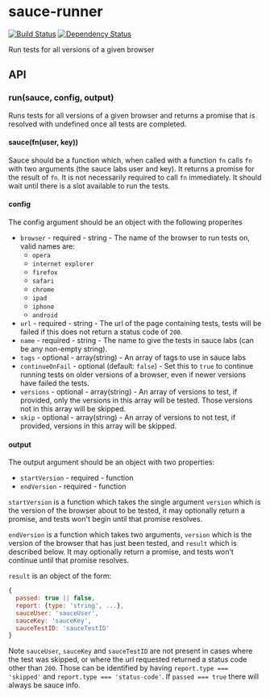 # sauce-runner
[![Build Status](https://travis-ci.org/jepso-ci/sauce-runner.png?branch=master)](https://travis-ci.org/jepso-ci/sauce-runner)
[![Dependency Status](https://img.shields.io/david/jepso-ci/sauce-runner.svg)](https://david-dm.org/jepso-ci/sauce-runner)

Run tests for all versions of a given browser

## API

### run(sauce, config, output)

  Runs tests for all versions of a given browser and returns a promise that is resolved with undefined once all tests are completed.


#### sauce(fn(user, key))

  Sauce should be a function which, when called with a function `fn` calls `fn` with two arguments (the sauce labs user and key).  It returns a promise for the result of `fn`.  It is not necessarily required to call `fn` immediately.  It should wait until there is a slot available to run the tests.

#### config

The config argument should be an object with the following properites

 - `browser` - required - string - The name of the browser to run tests on, valid names are:
   - `opera`
   - `internet explorer`
   - `firefox`
   - `safari`
   - `chrome`
   - `ipad`
   - `iphone`
   - `android`
 - `url` - required - string - The url of the page containing tests, tests will be failed if this does not return a status code of `200`.
 - `name` - required - string - The name to give the tests in sauce labs (can be any non-empty string).
 - `tags` - optional - array(string) - An array of tags to use in sauce labs
 - `continueOnFail` - optional (default: `false`) - Set this to `true` to continue running tests on older versions of a browser, even if newer versions have failed the tests.
 - `versions` - optional - array(string) - An array of versions to test, if provided, only the versions in this array will be tested.  Those versions not in this array will be skipped.
 - `skip` - optional - array(string) - An array of versions to not test, if provided, versions in this array will be skipped.

#### output

The output argument should be an object with two properties:

 - `startVersion` - required - function
 - `endVersion` - required - function

`startVersion` is a function which takes the single argument `version` which is the version of the browser about to be tested, it may optionally return a promise, and tests won't begin until that promise resolves.

`endVersion` is a function which takes two arguments, `version` which is the version of the browser that has just been tested, and `result` which is described below.  It may optionally return a promise, and tests won't continue until that promise resolves.

`result` is an object of the form:

```javascript
{
  passed: true || false,
  report: {type: 'string', ...},
  sauceUser: 'sauceUser',
  sauceKey: 'sauceKey',
  sauceTestID: 'sauceTestID'
}
```

Note `sauceUser`, `sauceKey` and `sauceTestID` are not present in cases where the test was skipped, or where the url requested returned a status code other than `200`.  Those can be identified by having `report.type === 'skipped'` and `report.type === 'status-code'`.  If `passed === true` there will always be sauce info.

